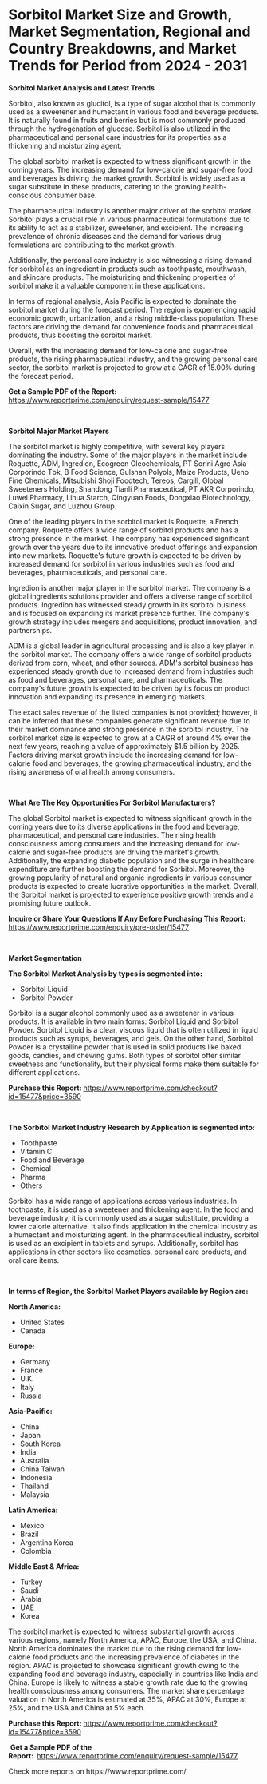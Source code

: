 <p><h1>Sorbitol Market Size and Growth, Market Segmentation, Regional and Country Breakdowns, and Market Trends for Period from 2024 -  2031</h1></p><p><strong>Sorbitol Market Analysis and Latest Trends</strong></p>
<p><p>Sorbitol, also known as glucitol, is a type of sugar alcohol that is commonly used as a sweetener and humectant in various food and beverage products. It is naturally found in fruits and berries but is most commonly produced through the hydrogenation of glucose. Sorbitol is also utilized in the pharmaceutical and personal care industries for its properties as a thickening and moisturizing agent.</p><p>The global sorbitol market is expected to witness significant growth in the coming years. The increasing demand for low-calorie and sugar-free food and beverages is driving the market growth. Sorbitol is widely used as a sugar substitute in these products, catering to the growing health-conscious consumer base.</p><p>The pharmaceutical industry is another major driver of the sorbitol market. Sorbitol plays a crucial role in various pharmaceutical formulations due to its ability to act as a stabilizer, sweetener, and excipient. The increasing prevalence of chronic diseases and the demand for various drug formulations are contributing to the market growth.</p><p>Additionally, the personal care industry is also witnessing a rising demand for sorbitol as an ingredient in products such as toothpaste, mouthwash, and skincare products. The moisturizing and thickening properties of sorbitol make it a valuable component in these applications.</p><p>In terms of regional analysis, Asia Pacific is expected to dominate the sorbitol market during the forecast period. The region is experiencing rapid economic growth, urbanization, and a rising middle-class population. These factors are driving the demand for convenience foods and pharmaceutical products, thus boosting the sorbitol market.</p><p>Overall, with the increasing demand for low-calorie and sugar-free products, the rising pharmaceutical industry, and the growing personal care sector, the sorbitol market is projected to grow at a CAGR of 15.00% during the forecast period.</p></p>
<p><strong>Get a Sample PDF of the Report:&nbsp;</strong> <a href="https://www.reportprime.com/enquiry/request-sample/15477">https://www.reportprime.com/enquiry/request-sample/15477</a></p>
<p>&nbsp;</p>
<p><strong>Sorbitol Major Market Players</strong></p>
<p><p>The sorbitol market is highly competitive, with several key players dominating the industry. Some of the major players in the market include Roquette, ADM, Ingredion, Ecogreen Oleochemicals, PT Sorini Agro Asia Corporindo Tbk, B Food Science, Gulshan Polyols, Maize Products, Ueno Fine Chemicals, Mitsubishi Shoji Foodtech, Tereos, Cargill, Global Sweeteners Holding, Shandong Tianli Pharmaceutical, PT AKR Corporindo, Luwei Pharmacy, Lihua Starch, Qingyuan Foods, Dongxiao Biotechnology, Caixin Sugar, and Luzhou Group.</p><p>One of the leading players in the sorbitol market is Roquette, a French company. Roquette offers a wide range of sorbitol products and has a strong presence in the market. The company has experienced significant growth over the years due to its innovative product offerings and expansion into new markets. Roquette's future growth is expected to be driven by increased demand for sorbitol in various industries such as food and beverages, pharmaceuticals, and personal care.</p><p>Ingredion is another major player in the sorbitol market. The company is a global ingredients solutions provider and offers a diverse range of sorbitol products. Ingredion has witnessed steady growth in its sorbitol business and is focused on expanding its market presence further. The company's growth strategy includes mergers and acquisitions, product innovation, and partnerships.</p><p>ADM is a global leader in agricultural processing and is also a key player in the sorbitol market. The company offers a wide range of sorbitol products derived from corn, wheat, and other sources. ADM's sorbitol business has experienced steady growth due to increased demand from industries such as food and beverages, personal care, and pharmaceuticals. The company's future growth is expected to be driven by its focus on product innovation and expanding its presence in emerging markets.</p><p>The exact sales revenue of the listed companies is not provided; however, it can be inferred that these companies generate significant revenue due to their market dominance and strong presence in the sorbitol industry. The sorbitol market size is expected to grow at a CAGR of around 4% over the next few years, reaching a value of approximately $1.5 billion by 2025. Factors driving market growth include the increasing demand for low-calorie food and beverages, the growing pharmaceutical industry, and the rising awareness of oral health among consumers.</p></p>
<p>&nbsp;</p>
<p><strong>What Are The Key Opportunities For Sorbitol Manufacturers?</strong></p>
<p><p>The global Sorbitol market is expected to witness significant growth in the coming years due to its diverse applications in the food and beverage, pharmaceutical, and personal care industries. The rising health consciousness among consumers and the increasing demand for low-calorie and sugar-free products are driving the market's growth. Additionally, the expanding diabetic population and the surge in healthcare expenditure are further boosting the demand for Sorbitol. Moreover, the growing popularity of natural and organic ingredients in various consumer products is expected to create lucrative opportunities in the market. Overall, the Sorbitol market is projected to experience positive growth trends and a promising future outlook.</p></p>
<p><strong>Inquire or Share Your Questions If Any Before Purchasing This Report:</strong> <a href="https://www.reportprime.com/enquiry/pre-order/15477">https://www.reportprime.com/enquiry/pre-order/15477</a></p>
<p>&nbsp;</p>
<p><strong>Market Segmentation</strong></p>
<p><strong>The Sorbitol Market Analysis by types is segmented into:</strong></p>
<p><ul><li>Sorbitol Liquid</li><li>Sorbitol Powder</li></ul></p>
<p><p>Sorbitol is a sugar alcohol commonly used as a sweetener in various products. It is available in two main forms: Sorbitol Liquid and Sorbitol Powder. Sorbitol Liquid is a clear, viscous liquid that is often utilized in liquid products such as syrups, beverages, and gels. On the other hand, Sorbitol Powder is a crystalline powder that is used in solid products like baked goods, candies, and chewing gums. Both types of sorbitol offer similar sweetness and functionality, but their physical forms make them suitable for different applications.</p></p>
<p><strong>Purchase this Report:&nbsp;</strong><a href="https://www.reportprime.com/checkout?id=15477&price=3590">https://www.reportprime.com/checkout?id=15477&price=3590</a></p>
<p>&nbsp;</p>
<p><strong>The Sorbitol Market Industry Research by Application is segmented into:</strong></p>
<p><ul><li>Toothpaste</li><li>Vitamin C</li><li>Food and Beverage</li><li>Chemical</li><li>Pharma</li><li>Others</li></ul></p>
<p><p>Sorbitol has a wide range of applications across various industries. In toothpaste, it is used as a sweetener and thickening agent. In the food and beverage industry, it is commonly used as a sugar substitute, providing a lower calorie alternative. It also finds application in the chemical industry as a humectant and moisturizing agent. In the pharmaceutical industry, sorbitol is used as an excipient in tablets and syrups. Additionally, sorbitol has applications in other sectors like cosmetics, personal care products, and oral care items.</p></p>
<p>&nbsp;</p>
<p><strong>In terms of Region, the Sorbitol Market Players available by Region are:</strong></p>
<p>
    <p> <strong> North America: </strong>
        <ul>
            <li>United States</li>
            <li>Canada</li>
        </ul>
        </p> 
    <p> <strong> Europe: </strong>
        <ul>
            <li>Germany</li>
            <li>France</li>
            <li>U.K.</li>
            <li>Italy</li>
            <li>Russia</li>
        </ul>
        </p> 
    <p> <strong> Asia-Pacific: </strong>
        <ul>
            <li>China</li>
            <li>Japan</li>
            <li>South Korea</li>
            <li>India</li>
            <li>Australia</li>
            <li>China Taiwan</li>
            <li>Indonesia</li>
            <li>Thailand</li>
            <li>Malaysia</li>
        </ul>
        </p> 
    <p> <strong> Latin America: </strong>
        <ul>
            <li>Mexico</li>
            <li>Brazil</li>
            <li>Argentina Korea</li>
            <li>Colombia</li>
        </ul>
        </p> 
    <p> <strong> Middle East & Africa: </strong>
        <ul>
            <li>Turkey</li>
            <li>Saudi</li>
            <li>Arabia</li>
            <li>UAE</li>
            <li>Korea</li>
        </ul>
    </p>
    </p>
<p><p>The sorbitol market is expected to witness substantial growth across various regions, namely North America, APAC, Europe, the USA, and China. North America dominates the market due to the rising demand for low-calorie food products and the increasing prevalence of diabetes in the region. APAC is projected to showcase significant growth owing to the expanding food and beverage industry, especially in countries like India and China. Europe is likely to witness a stable growth rate due to the growing health consciousness among consumers. The market share percentage valuation in North America is estimated at 35%, APAC at 30%, Europe at 25%, and the USA and China at 5% each.</p></p>
<p><strong>Purchase this Report: </strong><a href="https://www.reportprime.com/checkout?id=15477&price=3590">https://www.reportprime.com/checkout?id=15477&price=3590</a></p>
<p>&nbsp;<strong>Get a Sample PDF of the Report:&nbsp;&nbsp;</strong><a href="https://www.reportprime.com/enquiry/request-sample/15477">https://www.reportprime.com/enquiry/request-sample/15477</a></p>
<p><strong></strong></p>
<p>Check more reports on https://www.reportprime.com/</p>